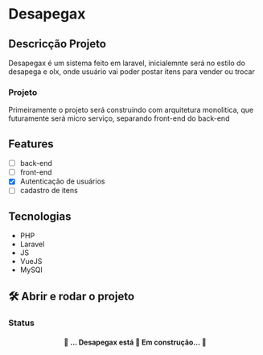# Desapegax 

## Descricção Projeto
Desapegax é um sistema feito em laravel, inicialemnte será 
no estilo do desapega e olx, onde usuário vai poder postar itens para vender ou trocar

### Projeto 
Primeiramente o projeto será construindo com arquitetura monolitica, que futuramente será micro serviço,
separando front-end do back-end



## Features

- [ ] back-end
- [ ] front-end
- [x] Autenticação de usuários
- [ ] cadastro de itens

##  Tecnologias
- PHP
- Laravel
- JS
- VueJS
- MySQl

## 🛠️ Abrir e rodar o projeto
### Status
 <h4 align="center"> 
	🚧  ... Desapegax está 🚀 Em construção...  🚧
</h4>
